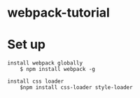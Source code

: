 # webpack-tutorial

# Set up
	install webpack globally
		$ npm install webpack -g

	install css loader
		$npm install css-loader style-loader
